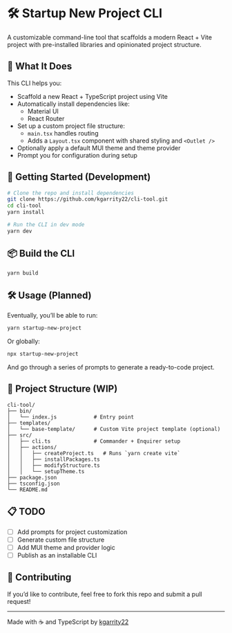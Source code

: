 # 🛠️ Startup New Project CLI

A customizable command-line tool that scaffolds a modern React + Vite project with pre-installed libraries and opinionated project structure.

## 🚀 What It Does

This CLI helps you:

- Scaffold a new React + TypeScript project using Vite
- Automatically install dependencies like:
  - Material UI
  - React Router
- Set up a custom project file structure:
  - `main.tsx` handles routing
  - Adds a `Layout.tsx` component with shared styling and `<Outlet />`
- Optionally apply a default MUI theme and theme provider
- Prompt you for configuration during setup

## 🧪 Getting Started (Development)

```bash
# Clone the repo and install dependencies
git clone https://github.com/kgarrity22/cli-tool.git
cd cli-tool
yarn install

# Run the CLI in dev mode
yarn dev
```

## 📦 Build the CLI

```bash
yarn build
```

## 🛠️ Usage (Planned)

Eventually, you’ll be able to run:

```bash
yarn startup-new-project
```

Or globally:

```bash
npx startup-new-project
```

And go through a series of prompts to generate a ready-to-code project.

## 📁 Project Structure (WIP)

```
cli-tool/
├── bin/
│   └── index.js            # Entry point
├── templates/
│   └── base-template/      # Custom Vite project template (optional)
├── src/
│   ├── cli.ts              # Commander + Enquirer setup
│   ├── actions/
│   │   ├── createProject.ts   # Runs `yarn create vite`
│   │   ├── installPackages.ts
│   │   ├── modifyStructure.ts
│   │   └── setupTheme.ts
├── package.json
├── tsconfig.json
└── README.md
```

## 📋 TODO

- [ ] Add prompts for project customization
- [ ] Generate custom file structure
- [ ] Add MUI theme and provider logic
- [ ] Publish as an installable CLI

## 🤝 Contributing

If you’d like to contribute, feel free to fork this repo and submit a pull request!

---

Made with ☕ and TypeScript by [kgarrity22](https://github.com/kgarrity22)
